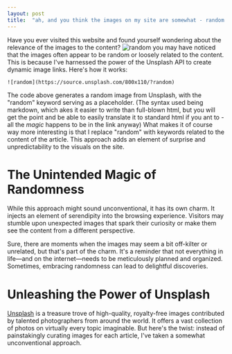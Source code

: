 ```yaml
---
layout: post
title:  "ah, and you think the images on my site are somewhat - random ??"
---
```

Have you ever visited this website and found yourself wondering about the relevance of the images to the content?
![random](https://source.unsplash.com/800x110/?random)
you may have noticed that the images often appear to be random or loosely related to the content. This is because I've harnessed the power of the Unsplash API to create dynamic image links. Here's how it works:

```
![random](https://source.unsplash.com/800x110/?random)
```
The code above generates a random image from Unsplash, with the "random" keyword serving as a placeholder. (The syntax used being markdown, which akes it easier to write than full-blown html, but you will get the point and be able to easily translate it to standard html if you ant to - all the *magic* happens to be in the link anyway) What makes it of course way more interesting is that I replace "random" with keywords related to the content of the article. This approach adds an element of surprise and unpredictability to the visuals on the site.
# The Unintended Magic of Randomness
While this approach might sound unconventional, it has its own charm. It injects an element of serendipity into the browsing experience. Visitors may stumble upon unexpected images that spark their curiosity or make them see the content from a different perspective.

Sure, there are moments when the images may seem a bit off-kilter or unrelated, but that's part of the charm. It's a reminder that not everything in life—and on the internet—needs to be meticulously planned and organized. Sometimes, embracing randomness can lead to delightful discoveries.
# Unleashing the Power of Unsplash
[Unsplash](unsplash.com) is a treasure trove of high-quality, royalty-free images contributed by talented photographers from around the world. It offers a vast collection of photos on virtually every topic imaginable. But here's the twist: instead of painstakingly curating images for each article, I've taken a somewhat unconventional approach.